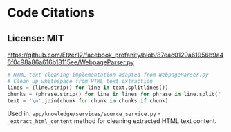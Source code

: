 # Code Citations

## License: MIT

https://github.com/Etzer12/facebook_profanity/blob/87eac0129a61956b9a46f0c98a86a616b18115ee/WebpageParser.py

```python
# HTML text cleaning implementation adapted from WebpageParser.py
# Clean up whitespace from HTML text extraction
lines = (line.strip() for line in text.splitlines())
chunks = (phrase.strip() for line in lines for phrase in line.split("  "))
text = '\n'.join(chunk for chunk in chunks if chunk)
```

Used in: `app/knowledge/services/source_service.py` - `_extract_html_content`
method for cleaning extracted HTML text content.
